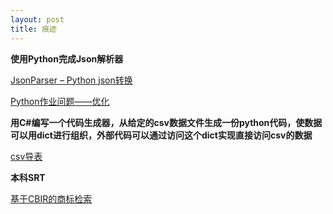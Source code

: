 ---layout: posttitle: 痕迹---**使用Python完成Json解析器**[JsonParser – Python json转换](/project-JsonParser.html)[Python作业问题——优化](python-work-problem.html)</hr>**用C#编写一个代码生成器，从给定的csv数据文件生成一份python代码，使数据可以用dict进行组织，外部代码可以通过访问这个dict实现直接访问csv的数据**[csv导表](project-csvToPython)</hr>**本科SRT**[基于CBIR的商标检索](roject-cbir)